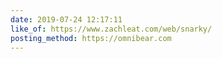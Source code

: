 ```yaml
---
date: 2019-07-24 12:17:11
like_of: https://www.zachleat.com/web/snarky/
posting_method: https://omnibear.com
---
```

